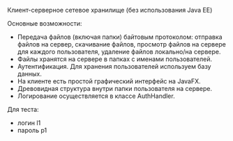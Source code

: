 Клиент-серверное сетевое хранилище (без использования Java EE)

Основные возможности:
- Передача файлов (включая папки) байтовым протоколом: отправка файлов на сервер,
скачивание файлов, просмотр файлов на сервере для каждого пользователя, удаление файлов локально/на сервере.
- Файлы хранятся на сервере в папках с именами пользователей.
- Аутентификация. Для хранения пользователей используем базу данных.
- На клиенте есть простой графический интерфейс на JavaFX.
- Древовидная структура внутри папки пользователя на сервере.
- Логирование осуществляется в классе AuthHandler.

Для теста:
- логин l1
- пароль p1
